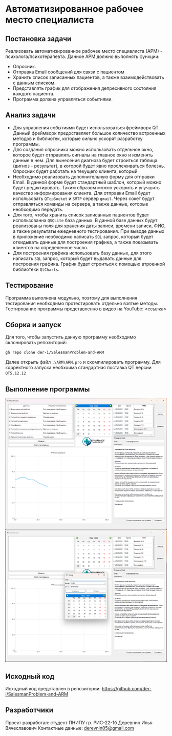 # Автоматизированное рабочее место специалиста
## Постановка задачи
Реализовать автоматизированное рабочее место специалиста (АРМ) - психолога/психотерапевта.
Данное АРМ должно выполнять функции:
- Опросник.
- Отправка Email сообщений для связи с пациентом
- Хранить список записанных пациентов, а также взаимодействовать с данным списком.
- Представлять график для отображения депресивного состояния каждого пациента.
- Программа должна управляться событиями.

## Анализ задачи
- Для управления событиями будет использоваться фреймворк QT. Данный фреймворк предоставляет большое количество встроенных методов и библиотек, которые сильно ускорят разработку программы.
- Для создания опросника можно использовать отдельное окно, которое будет отправлять сигналы на главное окно и изменять данные в нем. Для вынесения диагноза будет строиться таблица (дигноз - результат), в которой будет явно прослеживаться болезнь. Опросник будет работать на текущего клиента, который 
- Необходимо реализовать дополнительную форму для отправки Email. В данной форме будет стандартный шаблон, который можно будет редактировать. Таким образом можно ускорить и улучшить качество информирования клиента. Для отправки Email будет использовать ```QTcpSocket``` и ```SMTP``` сервер ```gmail```. Через сокет будут отправляться команды на сервера, а также данные, которые необходимо передать.
- Для того, чтобы хранить список записанных пациентов будет использованна ```QSQLite``` база данных. В данной базе данных будут реализованы поля для хранения даты записи, времени записи, ФИО, а также результаты ежедневного тестирования. При выводе данных в приложение необходимо написать ```SQL``` запрос, который будет откидывать данные для построения графика, а также показывать клиентов на определенное число.
- Для построения графика использовать базу данных, для этого написать ```SQL``` запрос, который будет выдавать данные для построения графика. График будет строиться с помощью втроенной библиотеки ```QtCharts```. 

## Тестирование
Программа выполнена модульно, поэтому для выполнения тестирования необходимо протестировать отдельно взятые методы.
Тестирование программы представленно в видео на YouTube: <ссылка>


## Сборка и запуск
Для того, чтобы запустить данную программу необходимо склонировать репозиторий:
```
gh repo clone der-i/SalesmanProblem-and-ARM
```
Далее открыть файл ```.\ARM\ARM.pro``` и скомпилировать программу. Для корректного запуска необхоима стандартная поставка QT версии ```QT5.12.12```



## Выполнение программы

<img src="./img/Arm1.png">
<img src="./img/Arm2.png">

## Исходный код

Исходный код представлен в репозитории: https://github.com/der-i/SalesmanProblem-and-ARM

## Разработчики

Проект разработал: студент ПНИПУ гр. РИС-22-1б Деревнин Илья Вячеславович 
Контактные данные: derevnin05@gmail.com